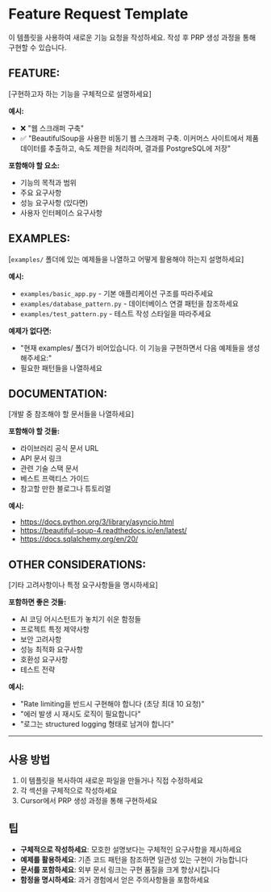 # Feature Request Template

이 템플릿을 사용하여 새로운 기능 요청을 작성하세요. 작성 후 PRP 생성 과정을 통해 구현할 수 있습니다.

## FEATURE:

[구현하고자 하는 기능을 구체적으로 설명하세요]

**예시:**

- ❌ "웹 스크래퍼 구축"
- ✅ "BeautifulSoup을 사용한 비동기 웹 스크래퍼 구축. 이커머스 사이트에서 제품 데이터를 추출하고, 속도 제한을 처리하며, 결과를 PostgreSQL에 저장"

**포함해야 할 요소:**

- 기능의 목적과 범위
- 주요 요구사항
- 성능 요구사항 (있다면)
- 사용자 인터페이스 요구사항

## EXAMPLES:

[`examples/` 폴더에 있는 예제들을 나열하고 어떻게 활용해야 하는지 설명하세요]

**예시:**

- `examples/basic_app.py` - 기본 애플리케이션 구조를 따라주세요
- `examples/database_pattern.py` - 데이터베이스 연결 패턴을 참조하세요
- `examples/test_pattern.py` - 테스트 작성 스타일을 따라주세요

**예제가 없다면:**

- "현재 examples/ 폴더가 비어있습니다. 이 기능을 구현하면서 다음 예제들을 생성해주세요:"
- 필요한 패턴들을 나열하세요

## DOCUMENTATION:

[개발 중 참조해야 할 문서들을 나열하세요]

**포함해야 할 것들:**

- 라이브러리 공식 문서 URL
- API 문서 링크
- 관련 기술 스택 문서
- 베스트 프랙티스 가이드
- 참고할 만한 블로그나 튜토리얼

**예시:**

- https://docs.python.org/3/library/asyncio.html
- https://beautiful-soup-4.readthedocs.io/en/latest/
- https://docs.sqlalchemy.org/en/20/

## OTHER CONSIDERATIONS:

[기타 고려사항이나 특정 요구사항들을 명시하세요]

**포함하면 좋은 것들:**

- AI 코딩 어시스턴트가 놓치기 쉬운 함정들
- 프로젝트 특정 제약사항
- 보안 고려사항
- 성능 최적화 요구사항
- 호환성 요구사항
- 테스트 전략

**예시:**

- "Rate limiting을 반드시 구현해야 합니다 (초당 최대 10 요청)"
- "에러 발생 시 재시도 로직이 필요합니다"
- "로그는 structured logging 형태로 남겨야 합니다"

---

## 사용 방법

1. 이 템플릿을 복사하여 새로운 파일을 만들거나 직접 수정하세요
2. 각 섹션을 구체적으로 작성하세요
3. Cursor에서 PRP 생성 과정을 통해 구현하세요

## 팁

- **구체적으로 작성하세요**: 모호한 설명보다는 구체적인 요구사항을 제시하세요
- **예제를 활용하세요**: 기존 코드 패턴을 참조하면 일관성 있는 구현이 가능합니다
- **문서를 포함하세요**: 외부 문서 링크는 구현 품질을 크게 향상시킵니다
- **함정을 명시하세요**: 과거 경험에서 얻은 주의사항들을 포함하세요
